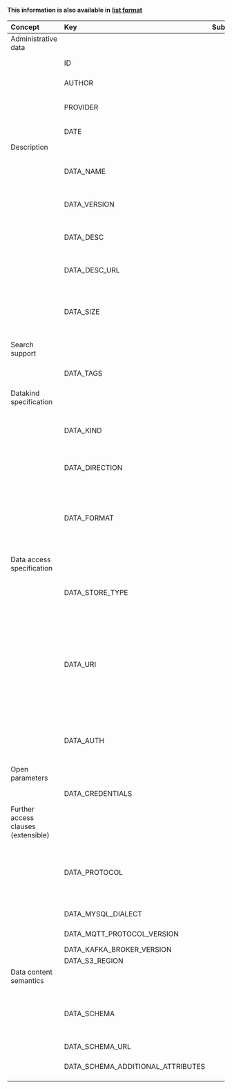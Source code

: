 
<style>
  .md-content__button {
    display: none;
  }
</style>

**This information is also available in** **[list format](/attributes/data/)**

| Concept                             | Key                               | Subkey   | Type            | Example Value                                                                                               | Comment                                                                                                                                                                                                                                                                                                                                   | Condition                            |
|:------------------------------------|:----------------------------------|:---------|:----------------|:------------------------------------------------------------------------------------------------------------|:------------------------------------------------------------------------------------------------------------------------------------------------------------------------------------------------------------------------------------------------------------------------------------------------------------------------------------------|:-------------------------------------|
| Administrative data                 |                                   |          |                 |                                                                                                             |                                                                                                                                                                                                                                                                                                                                           |                                      |
|                                     | ID                                |          | id              | UUID                                                                                                        | Unique identifier of the data resource.                                                                                                                                                                                                                                                                                                   | auto                                 |
|                                     | AUTHOR                            |          | id              | UUID                                                                                                        | Unique identifier of the user who created this record                                                                                                                                                                                                                                                                                     | auto                                 |
|                                     | PROVIDER                          |          | id              | UUID                                                                                                        | Legal entity who provides the data resource (owner). It is the affiliation of the author by default.                                                                                                                                                                                                                                      | auto                                 |
|                                     | DATE                              |          | timestamp       | 10:45:13 CET 21/03/2021                                                                                     | Date of data resource registration.                                                                                                                                                                                                                                                                                                       | auto                                 |
| Description                         |                                   |          |                 |                                                                                                             |                                                                                                                                                                                                                                                                                                                                           |                                      |
|                                     | DATA_NAME                         |          | string          | CNSPiezoBolt#1 (in directory: factory 1 , machine1 , piezobolts)                                            | Name of the data resource. (The directory hierarchy in Nexus provides a fully qualified (FQ) name, which is unique.)                                                                                                                                                                                                                      | mandatory                            |
|                                     | DATA_VERSION                      |          | string          | 2.3.4                                                                                                       | Version of this data resource entry (major.minor.patch). Defaults to 1.0.0                                                                                                                                                                                                                                                                | optional                             |
|                                     | DATA_DESC                         |          | string          | This sensor measures temperature in Celsius, sends data via ConSenses edge device via an MQTT broker        | Human readable description of the data resource.                                                                                                                                                                                                                                                                                          | optional                             |
|                                     | DATA_DESC_URL                     |          | URL             | data-source-specification-sheet.pdf                                                                         | More detailed specification of data source characteristics (doc, pdf, …)                                                                                                                                                                                                                                                                  | optional                             |
|                                     | DATA_SIZE                         |          | integer         | 112m                                                                                                        | Estimated/exact size of data (e.g. file size, volume size, or message size); might be used to assess HW requirements (RAM, CPU) . In bytes (k - kilo, m - mega, t - tera, p - peta)                                                                                                                                                       | optional                             |
| Search support                      |                                   |          |                 |                                                                                                             |                                                                                                                                                                                                                                                                                                                                           |                                      |
|                                     | DATA_TAGS                         |          | list of strings | [camera, rgb, w640, h480, jpg]                                                                              | A list of tags freely added to help in searching/indexing (not limited to a basic set of tags, keywords)                                                                                                                                                                                                                                  | optional                             |
| Datakind specification              |                                   |          |                 |                                                                                                             |                                                                                                                                                                                                                                                                                                                                           |                                      |
|                                     | DATA_KIND                         |          | enum            | FILE , DATABASE , STREAM                                                                                    | Type of the data resource (e.g. file/object storage, database management system, streaming broker). FILE can mean a single file or a folder.                                                                                                                                                                                              | mandatory                            |
|                                     | DATA_DIRECTION                    |          | enum            | SOURCE , SINK , BIDIRECTIONAL                                                                               | Direction of data flow (source: data provider, sink: data consumer/storage)                                                                                                                                                                                                                                                               | mandatory                            |
|                                     | DATA_FORMAT                       |          | list of strings | [ { application/json , text/plain , application/octet-stream , application/zip } ]                          | Format/encoding of the data produced or consumed by the data resource as a MIME type (IETF RFC 6838 https://www.sitepoint.com/mime-types-complete-list/). More than one can appear here (remote directory with several files).                                                                                                            | mandatory (xWP relation is optional) |
| Data access specification           |                                   |          |                 |                                                                                                             |                                                                                                                                                                                                                                                                                                                                           |                                      |
|                                     | DATA_STORE_TYPE                   |          | string          | S3 , MYSQL , MQTT , ... (WP6: DATA_SOURCE_TYPE=LOCAL, PATH=...")                                            | The exact type of the data resource. Typically corresponds to the scheme part (scheme://) of DATA_URI.                                                                                                                                                                                                                                    | mandatory (WP6)                      |
|                                     | DATA_URI                          |          | URI             | s3://amazonaws/bucket/object , kafka://host/topic#1 , ...                                                   | Accessibility of the data resource, including host, port information, protocol, and other fields (path is protocol dependent, can be a topic name). GUI may show host, port, path separately. Hidden at search. Format: scheme://host:port/path.  Pseudo vars: DATA_PROTOCOL, DATA_HOST, DATA_PORT, DATA_PATH, DATA_QUERY, DATA_FRAGMENT. | mandatory (WP6 open)                 |
|                                     | DATA_AUTH                         |          | list of enums   | [ { none , userpass , accesskey_secretkey , ssl_certificate , tls_mutual, access_token , rclone_config }+ ] | One or more authentication types that can be accepted by the storage resource.                                                                                                                                                                                                                                                            | mandatory (xWP relation is optional) |
| Open parameters                     |                                   |          |                 |                                                                                                             |                                                                                                                                                                                                                                                                                                                                           |                                      |
|                                     | DATA_CREDENTIALS                  |          | OPEN            |                                                                                                             | Credentials (e.g. string/json, zip, config file)                                                                                                                                                                                                                                                                                          | open                                 |
| Further access clauses (extensible) |                                   |          |                 |                                                                                                             |                                                                                                                                                                                                                                                                                                                                           |                                      |
|                                     | DATA_PROTOCOL                     |          | string          | HTTP, HTTPS, TCP, UDP                                                                                       | Protocol to use in communication with the data source, only if DATA_TYPE does not imply it (e.g. S3 over HTTP). Moved from to Data access specification. Note this is not necessarily the scheme part of the URI.                                                                                                                         | optional                             |
|                                     | DATA_MYSQL_DIALECT                |          | string          | mysqldialect , mariadbdialect                                                                               | Protocol dialect to be used in communication with the database                                                                                                                                                                                                                                                                            | optional                             |
|                                     | DATA_MQTT_PROTOCOL_VERSION        |          | string          | 3.1.1, 5.0                                                                                                  | MQTT protocol version must be used                                                                                                                                                                                                                                                                                                        | optional                             |
|                                     | DATA_KAFKA_BROKER_VERSION         |          | string          | 2.7.0                                                                                                       | Kafka broker version                                                                                                                                                                                                                                                                                                                      | optional                             |
|                                     | DATA_S3_REGION                    |          | string          | eu-central-1                                                                                                | S3 region                                                                                                                                                                                                                                                                                                                                 | optional                             |
| Data content semantics              |                                   |          |                 |                                                                                                             |                                                                                                                                                                                                                                                                                                                                           |                                      |
|                                     | DATA_SCHEMA                       |          | string          | database schema description/contents                                                                        | Describes message internal structure, semantics, ontology. It can be any file (doc, rdf, owl, etc.). Asset Administration Shell, IEC 61360 - Common Data Dictionary, ...                                                                                                                                                                  | optional                             |
|                                     | DATA_SCHEMA_URL                   |          | URL             | database schema URL                                                                                         |                                                                                                                                                                                                                                                                                                                                           | optional                             |
|                                     | DATA_SCHEMA_ADDITIONAL_ATTRIBUTES |          | string          |                                                                                                             | Further restriction/specialization of DATA_SCHEMA, “general” schema.                                                                                                                                                                                                                                                                      | optional                             |